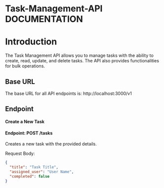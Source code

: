 # Task-Management-API DOCUMENTATION

# Introduction

The Task Management API allows you to manage tasks with the ability to create, read, update, and delete tasks. The API also provides functionalities for bulk operations.

## Base URL

The base URL for all API endpoints is: http://localhost:3000/v1

## Endpoint

#### Create a New Task
#### Endpoint: POST /tasks

Creates a new task with the provided details.

Request Body:


```json
{
  "title": "Task Title",
  "assigned_user": "User Name",
  "completed": false
}

```